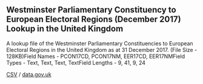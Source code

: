 ## Westminster Parliamentary Constituency to European Electoral Regions (December 2017) Lookup in the United Kingdom

A lookup file of the Westminster Parliamentary Constituencies to European Electoral Regions in the United Kingdom as at 31 December 2017. (File Size - 128KB)Field Names - PCON17CD, PCON17NM, EER17CD, EER17NMField Types - Text, Text, Text, TextField Lengths - 9, 41, 9, 24

[CSV](../csv/116.csv) / [data.gov.uk](https://data.gov.uk/dataset/a7b844dd-6ba8-4567-b530-992c9da17394/westminster-parliamentary-constituency-to-european-electoral-regions-december-2017-lookup-in-the-united-kingdom)


